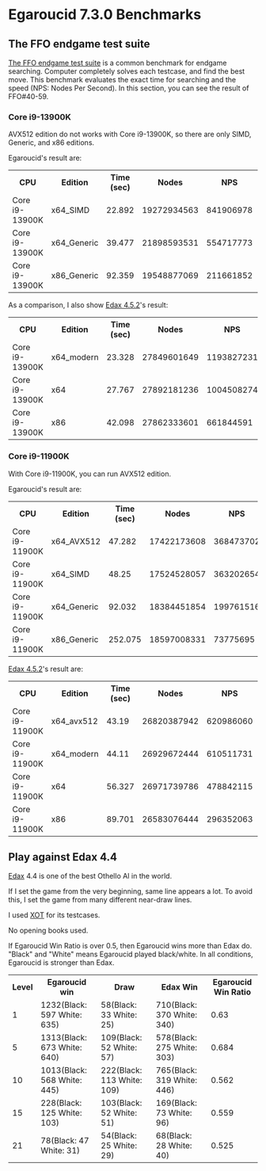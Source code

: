 # Egaroucid 7.3.0 Benchmarks

## The FFO endgame test suite

[The FFO endgame test suite](http://radagast.se/othello/ffotest.html) is a common benchmark for endgame searching. Computer completely solves each testcase, and find the best move. This benchmark evaluates the exact time for searching and the speed (NPS: Nodes Per Second). In this section, you can see the result of FFO#40-59.

### Core i9-13900K

AVX512 edition do not works with Core i9-13900K, so there are only SIMD, Generic, and x86 editions.

Egaroucid's result are:

<div class="table_wrapper">
<table>
<tr>
<th>CPU</th><th>Edition</th><th>Time (sec)</th><th>Nodes</th><th>NPS</th><th>File</th>
</tr>
<tr>
<td>Core i9-13900K</td><td>x64_SIMD</td><td>22.892</td><td>19272934563</td><td>841906978</td><td><a href="./files/000_ffo40_59_Core_i9-13900K_x64_SIMD.txt">000_ffo40_59_Core_i9-13900K_x64_SIMD.txt</a></td>
</tr>
<tr>
<td>Core i9-13900K</td><td>x64_Generic</td><td>39.477</td><td>21898593531</td><td>554717773</td><td><a href="./files/001_ffo40_59_Core_i9-13900K_x64_Generic.txt">001_ffo40_59_Core_i9-13900K_x64_Generic.txt</a></td>
</tr>
<tr>
<td>Core i9-13900K</td><td>x86_Generic</td><td>92.359</td><td>19548877069</td><td>211661852</td><td><a href="./files/002_ffo40_59_Core_i9-13900K_x86_Generic.txt">002_ffo40_59_Core_i9-13900K_x86_Generic.txt</a></td>
</tr>
</table>
</div>


As a comparison, I also show [Edax 4.5.2](https://github.com/okuhara/edax-reversi-AVX/releases/tag/v4.5.2)'s result:

<div class="table_wrapper">
<table>
<tr>
<th>CPU</th><th>Edition</th><th>Time (sec)</th><th>Nodes</th><th>NPS</th><th>File</th>
</tr>
<tr>
<td>Core i9-13900K</td><td>x64_modern</td><td>23.328</td><td>27849601649</td><td>1193827231</td><td><a href="./files/010_ffo40_59_Core_i9-13900K_edax_x64_modern.txt">010_ffo40_59_Core_i9-13900K_edax_x64_modern.txt</a></td>
</tr>
<tr>
<td>Core i9-13900K</td><td>x64</td><td>27.767</td><td>27892181236</td><td>1004508274</td><td><a href="./files/011_ffo40_59_Core_i9-13900K_edax_x64.txt">011_ffo40_59_Core_i9-13900K_edax_x64.txt</a></td>
</tr>
<tr>
<td>Core i9-13900K</td><td>x86</td><td>42.098</td><td>27862333601</td><td>661844591</td><td><a href="./files/012_ffo40_59_Core_i9-13900K_edax_x86.txt">012_ffo40_59_Core_i9-13900K_edax_x86.txt</a></td>
</tr>
</table>
</div>

### Core i9-11900K

With Core i9-11900K, you can run AVX512 edition.

Egaroucid's result are:

<div class="table_wrapper">
<table>
<tr>
<th>CPU</th><th>Edition</th><th>Time (sec)</th><th>Nodes</th><th>NPS</th><th>File</th>
</tr>
<tr>
<td>Core i9-11900K</td><td>x64_AVX512</td><td>47.282</td><td>17422173608</td><td>368473702</td><td><a href="./files/100_ffo40_59_Core_i9-11900K_x64_AVX512.txt">100_ffo40_59_Core_i9-11900K_x64_AVX512.txt</a></td>
</tr>
<tr>
<td>Core i9-11900K</td><td>x64_SIMD</td><td>48.25</td><td>17524528057</td><td>363202654</td><td><a href="./files/101_ffo40_59_Core_i9-11900K_x64_SIMD.txt">101_ffo40_59_Core_i9-11900K_x64_SIMD.txt</a></td>
</tr>
<tr>
<td>Core i9-11900K</td><td>x64_Generic</td><td>92.032</td><td>18384451854</td><td>199761516</td><td><a href="./files/102_ffo40_59_Core_i9-11900K_x64_Generic.txt">102_ffo40_59_Core_i9-11900K_x64_Generic.txt</a></td>
</tr>
<tr>
<td>Core i9-11900K</td><td>x86_Generic</td><td>252.075</td><td>18597008331</td><td>73775695</td><td><a href="./files/103_ffo40_59_Core_i9-11900K_x86_Generic.txt">103_ffo40_59_Core_i9-11900K_x86_Generic.txt</a></td>
</tr>
</table>
</div>


[Edax 4.5.2](https://github.com/okuhara/edax-reversi-AVX/releases/tag/v4.5.2)'s result are:

<div class="table_wrapper">
<table>
<tr>
<th>CPU</th><th>Edition</th><th>Time (sec)</th><th>Nodes</th><th>NPS</th><th>File</th>
</tr>
<tr>
<td>Core i9-11900K</td><td>x64_avx512</td><td>43.19</td><td>26820387942</td><td>620986060</td><td><a href="./files/110_ffo40_59_Core_i9-11900K_edax_x64_avx512.txt">110_ffo40_59_Core_i9-11900K_edax_x64_avx512.txt</a></td>
</tr>
<tr>
<td>Core i9-11900K</td><td>x64_modern</td><td>44.11</td><td>26929672444</td><td>610511731</td><td><a href="./files/111_ffo40_59_Core_i9-11900K_edax_x64_modern.txt">111_ffo40_59_Core_i9-11900K_edax_x64_modern.txt</a></td>
</tr>
<tr>
<td>Core i9-11900K</td><td>x64</td><td>56.327</td><td>26971739786</td><td>478842115</td><td><a href="./files/112_ffo40_59_Core_i9-11900K_edax_x64.txt">112_ffo40_59_Core_i9-11900K_edax_x64.txt</a></td>
</tr>
<tr>
<td>Core i9-11900K</td><td>x86</td><td>89.701</td><td>26583076444</td><td>296352063</td><td><a href="./files/113_ffo40_59_Core_i9-11900K_edax_x86.txt">113_ffo40_59_Core_i9-11900K_edax_x86.txt</a></td>
</tr>
</table>
</div>








## Play against Edax 4.4

[Edax](https://github.com/abulmo/edax-reversi/releases/tag/v4.4) 4.4 is one of the best Othello AI in the world.

If I set the game from the very beginning, same line appears a lot. To avoid this, I set the game from many different near-draw lines.

I used [XOT](https://berg.earthlingz.de/xot/index.php) for its testcases.

No opening books used.

If Egaroucid Win Ratio is over 0.5, then Egaroucid wins more than Edax do. "Black" and "White" means Egaroucid played black/white. In all conditions, Egaroucid is stronger than Edax.

<div class="table_wrapper"><table>
<tr><th>Level</th><th>Egaroucid win</th><th>Draw</th><th>Edax Win</th><th>Egaroucid Win Ratio</th></tr>
<tr><td>1</td><td>1232(Black: 597 White: 635)</td><td>58(Black: 33 White: 25)</td><td>710(Black: 370 White: 340)</td><td>0.63</td></tr>
<tr><td>5</td><td>1313(Black: 673 White: 640)</td><td>109(Black: 52 White: 57)</td><td>578(Black: 275 White: 303)</td><td>0.684</td></tr>
<tr><td>10</td><td>1013(Black: 568 White: 445)</td><td>222(Black: 113 White: 109)</td><td>765(Black: 319 White: 446)</td><td>0.562</td></tr>
<tr><td>15</td><td>228(Black: 125 White: 103)</td><td>103(Black: 52 White: 51)</td><td>169(Black: 73 White: 96)</td><td>0.559</td></tr>
<tr><td>21</td><td>78(Black: 47 White: 31)</td><td>54(Black: 25 White: 29)</td><td>68(Black: 28 White: 40)</td><td>0.525</td></tr>
</table></div>



